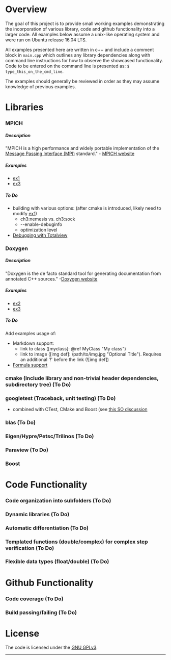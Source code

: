 # Overview

The goal of this project is to provide small working examples demonstrating the incorporation of various library, code
and github functionality into a larger code. All examples below assume a unix-like operating system and were run on
Ubuntu release 16.04 LTS.

All examples presented here are written in c++ and include a comment block in `main.cpp` which outlines any library
dependencies along with command line instructions for how to observe the showcased functionality. Code to be entered on
the command line is presented as: `$ type_this_on_the_cmd_line`.

The examples should generally be reviewed in order as they may assume knowledge of previous examples.

# Libraries

### MPICH

##### Description
"MPICH is a high performance and widely portable implementation of the [Message Passing Interface (MPI)][MPI_Wikipedia]
standard." - [MPICH website][MPICH_home]

[MPICH_home]: https://www.mpich.org/
[MPI_Wikipedia]: https://en.wikipedia.org/wiki/Message_Passing_Interface

##### Examples

- [ex1]
- [ex3]

##### To Do
- building with various options: (after cmake is introduced, likely need to modify [ex1])
	- ch3:nemesis vs. ch3:sock
	- --enable-debuginfo
	- optimization level
- [Debugging with Totalview](https://wiki.mpich.org/mpich/index.php/Frequently_Asked_Questions#Q:_How_do_I_use_Totalview_with_MPICH.3F)


### Doxygen

##### Description
"Doxygen is the de facto standard tool for generating documentation from annotated C++ sources."
-[Doxygen website][Doxygen_home] 

[Doxygen_home]: http://www.stack.nl/~dimitri/doxygen/

##### Examples

- [ex2]
- [ex3]

##### To Do

Add examples usage of:
- Markdown support:
	- link to class ([myclass]: @ref MyClass "My class")
	- link to image ([img def]: /path/to/img.jpg "Optional Title"). Requires an additional '!' before the link
	  (![img def])
- [Formula support](https://www.stack.nl/~dimitri/doxygen/manual/formulas.html)

### cmake (Include library and non-trivial header dependencies, subdirectory tree) (To Do)
### googletest (Traceback, unit testing) (To Do)
- combined with CTest, CMake and Boost (see [this SO discussion](https://scicomp.stackexchange.com/questions/8516/any-recommendations-for-unit-testing-frameworks-compatible-with-code-libraries-t)
### blas (To Do)
### Eigen/Hypre/Petsc/Trilinos (To Do)
### Paraview (To Do)
### Boost


# Code Functionality

### Code organization into subfolders (To Do)
### Dynamic libraries (To Do)
### Automatic differentiation (To Do)
### Templated functions (double/complex) for complex step verification (To Do)
### Flexible data types (float/double) (To Do)


# Github Functionality

### Code coverage (To Do)
### Build passing/failing (To Do)

# License

The code is licensed under the [GNU GPLv3](LICENSE.md).

<!-- References: (This is an HTML comment block which is hidden from doxygen and markdown) -->
---
[ex1]: examples/ex1/
[ex2]: examples/ex2/
[ex3]: examples/ex3/
